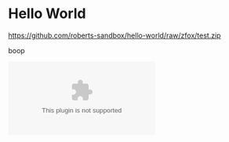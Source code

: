 # Hello World

https://github.com/roberts-sandbox/hello-world/raw/zfox/test.zip

boop

![Download Zip](https://github.com/roberts-sandbox/hello-world/blob/zfox/test.zip?raw=true)

